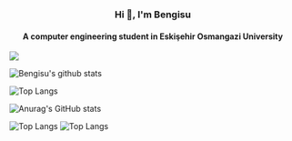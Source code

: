 <h3 align="center">Hi 👋, I'm Bengisu</h3>
<h4 align="center">A computer engineering student in Eskişehir Osmangazi University</h4>

![](https://komarev.com/ghpvc/?username=bengisu-sahin&color=red)

![Bengisu's github stats](https://github-readme-stats.vercel.app/api?username=bengisu-sahin&hide=contribs,prs&theme=swift&show_icons=true)

![Top Langs](https://github-readme-stats.vercel.app/api/top-langs/?username=bengisu-sahin&theme=swift&hide_progress=true)

![Anurag's GitHub stats](https://github-readme-stats.vercel.app/api?username=bengisu-sahin&show_icons=true&theme=swift&hide=contribs)

![Top Langs](https://github-readme-stats.vercel.app/api/top-langs/?username=bengisu-sahin&hide_progress=true&theme=swift)
![Top Langs](https://github-readme-stats.vercel.app/api/top-langs/?username=bengisu-sahin&hide_progress=true)
